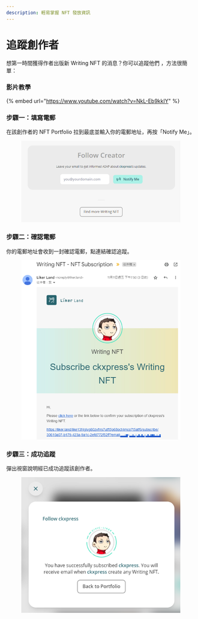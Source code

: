 ```yaml
---
description: 輕易掌握 NFT 發放資訊
---
```


# 追蹤創作者

想第一時間獲得作者出版新 Writing NFT 的消息？你可以追蹤他們 ，方法很簡單：

### 影片教學

{% embed url="https://www.youtube.com/watch?v=NkL-Eb9kkIY" %}

### 步驟一：填寫電郵

在該創作者的 NFT Portfolio 拉到最底並輸入你的電郵地址，再按「Notify Me」。

<figure><img src="../../.gitbook/assets/subscribe creator 1.png" alt=""><figcaption></figcaption></figure>

### 步驟二：確認電郵

你的電郵地址會收到一封確認電郵，點連結確認追蹤。

<figure><img src="../../.gitbook/assets/subscribe creator 2.png" alt=""><figcaption></figcaption></figure>

### 步驟三：成功追蹤

彈出視窗說明經已成功追蹤該創作者。

<figure><img src="../../.gitbook/assets/subscribe creator 3.png" alt=""><figcaption></figcaption></figure>
